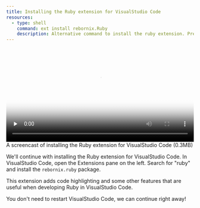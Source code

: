 ```yaml
---
title: Installing the Ruby extension for VisualStudio Code
resources:
  - type: shell
    command: ext install rebornix.Ruby
    description: Alternative command to install the ruby extension. Press Cmd+P in VisualStudio Code, paste this command and press Enter.
---
```


<video 
  width="100%" 
  controls 
  class="my-2 drop-shadow-small" 
  preload="none"
  poster="{% link getting-started/guides/macosx-vscode-ruby-0-extension.mp4.thumb.jpg %}"
  src="{% link getting-started/guides/macosx-vscode-ruby-0-extension.mp4 %}"></video>
<span class="text-center d-block small">A screencast of installing the Ruby extension for VisualStudio Code (0.3MB)</span>

We'll continue with installing the Ruby extension for VisualStudio Code. In VisualStudio Code, open the Extensions pane on the left. Search for "ruby" and install the `rebornix.ruby` package.

This extension adds code highlighting and some other features that are useful when developing Ruby in VisualStudio Code.

You don't need to restart VisualStudio Code, we can continue right away!